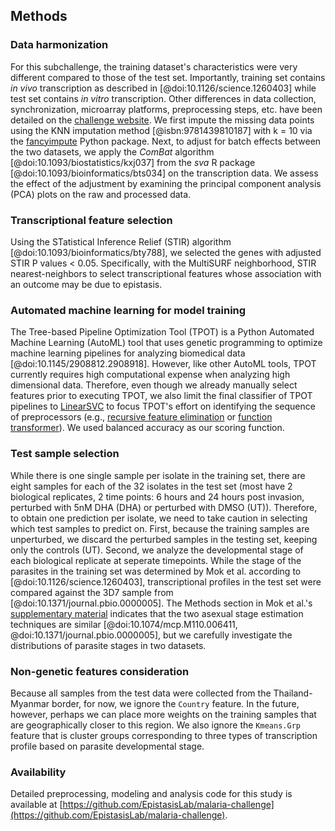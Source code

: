 ## Methods

### Data harmonization
For this subchallenge, the training dataset's characteristics were very different compared to those of the test set.
Importantly, training set contains *in vivo* transcription as described in [@doi:10.1126/science.1260403] while test set contains *in vitro* transcription.
Other differences in data collection, synchronization, microarray platforms, preprocessing steps, etc. have been detailed on the [challenge website](https://www.synapse.org/#!Synapse:syn16924919/wiki/590948).
We first impute the missing data points using the KNN imputation method [@isbn:9781439810187] with k = 10 via the [fancyimpute](https://pypi.org/project/fancyimpute/) Python package.
Next, to adjust for batch effects between the two datasets, we apply the *ComBat* algorithm [@doi:10.1093/biostatistics/kxj037] from the *sva* R package [@doi:10.1093/bioinformatics/bts034] on the transcription data.
We assess the effect of the adjustment by examining the principal component analysis (PCA) plots on the raw and processed data. 

### Transcriptional feature selection
Using the STatistical Inference Relief (STIR) algorithm [@doi:10.1093/bioinformatics/bty788], we selected the genes with adjusted STIR P values < 0.05.
Specifically, with the MultiSURF neighborhood, STIR nearest-neighbors to select transcriptional features whose association with an outcome may be due to epistasis.

### Automated machine learning for model training
The Tree-based Pipeline Optimization Tool (TPOT) is a Python Automated Machine Learning (AutoML) tool that uses genetic programming to optimize machine learning pipelines for analyzing biomedical data [@doi:10.1145/2908812.2908918].
However, like other AutoML tools, TPOT currently requires high computational expense when analyzing high dimensional data.
Therefore, even though we already manually select features prior to executing TPOT, we also limit the final classifier of TPOT pipelines to [LinearSVC](https://scikit-learn.org/stable/modules/generated/sklearn.svm.LinearSVC.html) to focus TPOT's effort on identifying the sequence of preprocessors (e.g., [recursive feature elimination](https://scikit-learn.org/stable/modules/generated/sklearn.feature_selection.RFE.html) or [function transformer](https://scikit-learn.org/stable/modules/generated/sklearn.preprocessing.FunctionTransformer.html)).
We used balanced accuracy as our scoring function.

### Test sample selection
While there is one single sample per isolate in the training set, there are eight samples for each of the 32 isolates in the test set (most have 2 biological replicates, 2 time points: 6 hours and 24 hours post invasion, perturbed with 5nM DHA (DHA) or perturbed with DMSO (UT)).
Therefore, to obtain one prediction per isolate, we need to take caution in selecting which test samples to predict on.
First, because the training samples are unperturbed, we discard the perturbed samples in the testing set, keeping only the controls (UT).
Second, we analyze the developmental stage of each biological replicate at seperate timepoints.
While the stage of the parasites in the training set was determined by Mok et al. according to [@doi:10.1126/science.1260403], transcriptional profiles in the test set were compared against the 3D7 sample from [@doi:10.1371/journal.pbio.0000005].
The Methods section in Mok et al.'s [supplementary material](https://www.ncbi.nlm.nih.gov/pmc/articles/PMC5642863/#SMtitle) indicates that the two asexual stage estimation techniques are similar [@doi:10.1074/mcp.M110.006411, @doi:10.1371/journal.pbio.0000005], but we carefully investigate the distributions of parasite stages in two datasets.

### Non-genetic features consideration
Because all samples from the test data were collected from the Thailand-Myanmar border, for now, we ignore the `Country` feature.
In the future, however, perhaps we can place more weights on the training samples that are geographically closer to this region.
We also ignore the `Kmeans.Grp` feature that is cluster groups corresponding to three types of transcription profile based on parasite developmental stage.

### Availability
Detailed preprocessing, modeling and analysis code for this study is available at [https://github.com/EpistasisLab/malaria-challenge](https://github.com/EpistasisLab/malaria-challenge).

